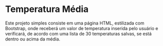 # Temperatura Média

Este projeto simples consiste em uma página HTML, estilizada com Bootstrap, onde receberá um valor de temperatura inserida pelo usuário e verificará, de acordo com uma lista de 30 temperaturas salvas, se está dentro ou acima da média.
